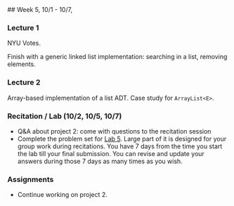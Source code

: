 <div class="week">

<div class="week_heading" markdown="1">
## Week 5, 10/1 - 10/7,
</div>

<div class="column_materials"  markdown="1">

### Lecture 1

NYU Votes.

Finish with a generic linked list implementation: searching
in a list, removing elements.

### Lecture 2

Array-based implementation of a list ADT. Case study for `ArrayList<E>`.

### Recitation / Lab (10/2, 10/5, 10/7)

- Q&A about project 2: come with questions to the recitation session
- Complete the problem set for [Lab 5](labs/lab5). Large part of it is designed for your group work during recitations.
  You have 7 days from the time you start the lab till your final submission. You can revise and update your answers during those 7 days as many times as you wish.
</div>

<div class="column_assign"  markdown="1">

### Assignments

- Continue working on project 2.

</div>
</div>
